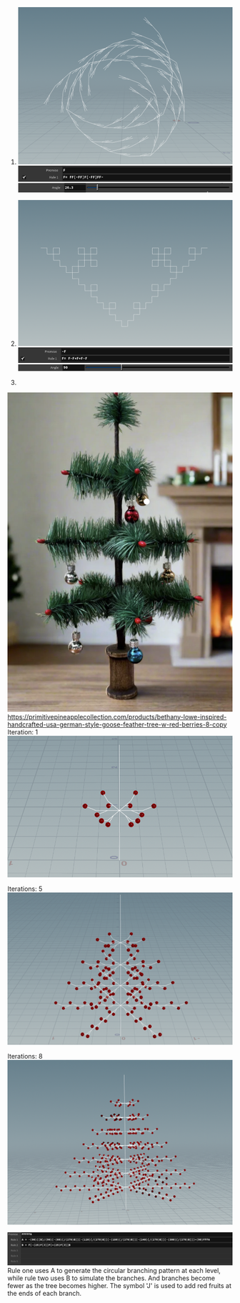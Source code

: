 1. ![alt text](image.png)
![alt text](image-1.png)
![alt text](image-2.png)

2. ![alt text](image-3.png)
![alt text](image-5.png)
![alt text](image-4.png)

3.
![alt text](image-10.png)
https://primitivepineapplecollection.com/products/bethany-lowe-inspired-handcrafted-usa-german-style-goose-feather-tree-w-red-berries-8-copy
Iteration: 1
![alt text](image-7.png)

Iterations: 5
![alt text](image-8.png)

Iterations: 8
![alt text](image-6.png)

![alt text](image-9.png)
Rule one uses A to generate the circular branching pattern at each level, while rule two uses B to simulate the branches. And branches become fewer as the tree becomes higher. The symbol 'J' is used to add red fruits at the ends of each branch.